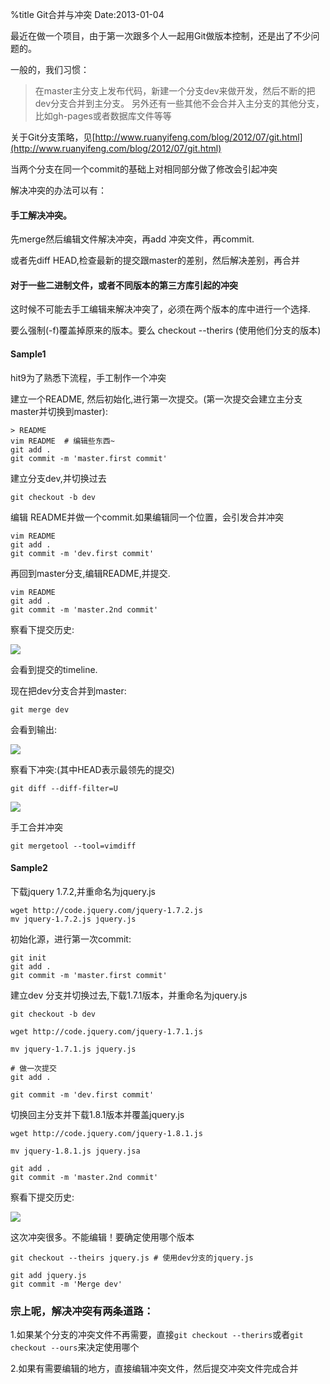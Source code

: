 %title Git合并与冲突
Date:2013-01-04

最近在做一个项目，由于第一次跟多个人一起用Git做版本控制，还是出了不少问题的。

一般的，我们习惯：

> 在master主分支上发布代码，新建一个分支dev来做开发，然后不断的把dev分支合并到主分支。
> 另外还有一些其他不会合并入主分支的其他分支，比如gh-pages或者数据库文件等等

关于Git分支策略，见[http://www.ruanyifeng.com/blog/2012/07/git.html](http://www.ruanyifeng.com/blog/2012/07/git.html)

当两个分支在同一个commit的基础上对相同部分做了修改会引起冲突

解决冲突的办法可以有：

#### 手工解决冲突。

先merge然后编辑文件解决冲突，再add 冲突文件，再commit.

或者先diff HEAD,检查最新的提交跟master的差别，然后解决差别，再合并

#### 对于一些二进制文件，或者不同版本的第三方库引起的冲突

这时候不可能去手工编辑来解决冲突了，必须在两个版本的库中进行一个选择.

要么强制(-f)覆盖掉原来的版本。要么 checkout --therirs (使用他们分支的版本)

#### Sample1

hit9为了熟悉下流程，手工制作一个冲突


建立一个README,
然后初始化,进行第一次提交。(第一次提交会建立主分支master并切换到master):

```
> README
vim README  # 编辑些东西~
git add .
git commit -m 'master.first commit'
```

建立分支dev,并切换过去

```
git checkout -b dev
```

编辑 README并做一个commit.如果编辑同一个位置，会引发合并冲突

```
vim README
git add .
git commit -m 'dev.first commit'
```

再回到master分支,编辑README,并提交.

```
vim README
git add .
git commit -m 'master.2nd commit'
```
察看下提交历史:

![](https://github.com/hit9/blog-img-store/raw/master/blog/Git/4_0.png)

会看到提交的timeline.

现在把dev分支合并到master:

```
git merge dev
```

会看到输出:

![](https://raw.github.com/hit9/blog-img-store/master/blog/Git/4_1.png)

察看下冲突:(其中HEAD表示最领先的提交)

```
git diff --diff-filter=U
```

![](https://raw.github.com/hit9/blog-img-store/master/blog/Git/4_2.png)

手工合并冲突

```
git mergetool --tool=vimdiff
```

#### Sample2

下载jquery 1.7.2,并重命名为jquery.js
```
wget http://code.jquery.com/jquery-1.7.2.js
mv jquery-1.7.2.js jquery.js
```

初始化源，进行第一次commit:

```
git init
git add .
git commit -m 'master.first commit'
```

建立dev 分支并切换过去,下载1.7.1版本，并重命名为jquery.js

```
git checkout -b dev

wget http://code.jquery.com/jquery-1.7.1.js

mv jquery-1.7.1.js jquery.js

# 做一次提交
git add .

git commit -m 'dev.first commit'
```

切换回主分支并下载1.8.1版本并覆盖jquery.js

```
wget http://code.jquery.com/jquery-1.8.1.js

mv jquery-1.8.1.js jquery.jsa

git add .
git commit -m 'master.2nd commit'
```
察看下提交历史:

![](https://raw.github.com/hit9/blog-img-store/master/blog/Git/4_3.png)


这次冲突很多。不能编辑！要确定使用哪个版本

```
git checkout --theirs jquery.js # 使用dev分支的jquery.js

git add jquery.js
git commit -m 'Merge dev'
```

### 宗上呢，解决冲突有两条道路：

1.如果某个分支的冲突文件不再需要，直接`git checkout --therirs`或者`git checkout --ours`来决定使用哪个

2.如果有需要编辑的地方，直接编辑冲突文件，然后提交冲突文件完成合并
